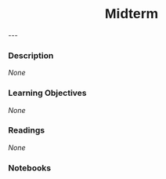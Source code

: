 <h1  style="font-family:  Verdana,  Geneva,  sans-serif;  text-align:center">Midterm  </h1> 
--- 
 
###  Description 
*None* 
 
###  Learning  Objectives 
*None* 
 
###  Readings 
*None* 
 
###  Notebooks 
|      | 
|  :---:  | 
 

